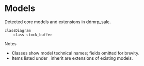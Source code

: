 # Models

Detected core models and extensions in ddmrp_sale.

```mermaid
classDiagram
    class stock_buffer
```

Notes
- Classes show model technical names; fields omitted for brevity.
- Items listed under _inherit are extensions of existing models.
